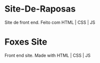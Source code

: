 # Site-De-Raposas
 Site de front end. 
 Feito com HTML | CSS | JS

# Foxes Site
  Front end site.
  Made with HTML | CSS | JS
